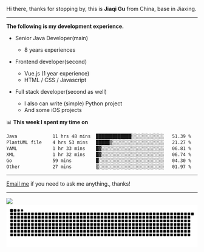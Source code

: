 Hi there, thanks for stopping by, this is **Jiaqi Gu** from China, base in Jiaxing.

---

**The following is my development experience.**

- Senior Java Developer(main)
  - 8 years experiences

- Frontend developer(second)
  - Vue.js (1 year experience)
  - HTML / CSS / Javascript
  
- Full stack developer(second as well)
  - I also can write (simple) Python project
  - And some iOS projects

📊 **This week I spent my time on**
<!--START_SECTION:waka-->

```text
Java             11 hrs 48 mins  █████████████░░░░░░░░░░░░   51.39 %
PlantUML file    4 hrs 53 mins   █████▒░░░░░░░░░░░░░░░░░░░   21.27 %
YAML             1 hr 33 mins    █▓░░░░░░░░░░░░░░░░░░░░░░░   06.81 %
XML              1 hr 32 mins    █▓░░░░░░░░░░░░░░░░░░░░░░░   06.74 %
Go               59 mins         █░░░░░░░░░░░░░░░░░░░░░░░░   04.30 %
Other            27 mins         ▒░░░░░░░░░░░░░░░░░░░░░░░░   01.97 %
```

<!--END_SECTION:waka-->

---

[Email me](mailto:htk2klwgr@mozmail.com?subject=Hiring_from_GitHub) if you need to ask me anything., thanks!

---

![]( https://visitor-badge.glitch.me/badge?page_id=githubgujiaqi)
![]( https://github.com/droid-Q/droid-Q/raw/output/github-contribution-grid-snake.svg#gh-dark-mode-only)
